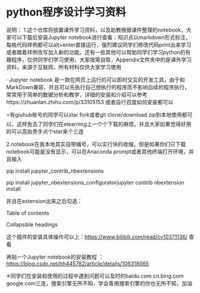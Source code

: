 # python程序设计学习资料

说明：
1.这个仓库将放置课外学习资料，以及助教根据课件整理的notebook，大家可以下载后安装Jupyter notebook进行查看：知识点以markdown形式标注，每格代码样例都可以alt+enter直接运行，强烈建议同学们修改代码print出来学习或者跟着样例改写加入新的功能。还有一些其他可以帮助同学们学习python的有趣程序，仅供同学们学习使用，大家按需自取，Appendix文件夹中的是课外学习资料，来源于互联网，所有材料仅供大家学习使用

· Jupyter notebook 是一款在网页上运行的可以即时交互的开发工具，由于和MarkDown兼容，并且可以先执行自己想执行的程序而不影响后续的程序执行，常常用于简单的数据分析和教学，详细的安装和介绍可以参考https://zhuanlan.zhihu.com/p/33105153 或者自行百度如何安装都可以

⭐有giuhub账号的同学可以star fork或者git clone/download zip到本地使用都可以，这样免去了同学们在elearning上一个个下载的麻烦，并且大家如果觉得好用的可以高抬贵手点个star来个三连

2.notebook在我本地其实自带编号，可以实行块的收缩，但是如果你们只下载notebook可能是没有显示，可以在Anaconda prompt或者其他终端打开环境，并且输入

  pip install jupyter_contrib_nbextensions
  
  pip install jupyter_nbextensions_configuratorjupyter contrib nbextension install
  
并且在extension出来之后勾选：

  Table of contents
  
  Collapsible headings
  
这个插件的安装具体操作可以上：https://www.bilibili.com/read/cv10371136/ 查看

再贴一个Jupyter notebook的安装教程 ： https://blog.csdn.net/hh445782/article/details/106318065

✳同学们在安装和使用的过程中遇到问题可以及时的baidu.com cn.bing.com google.com三连，搜索引擎无所不知，学会善用搜索引擎的你也无所不知，加油
